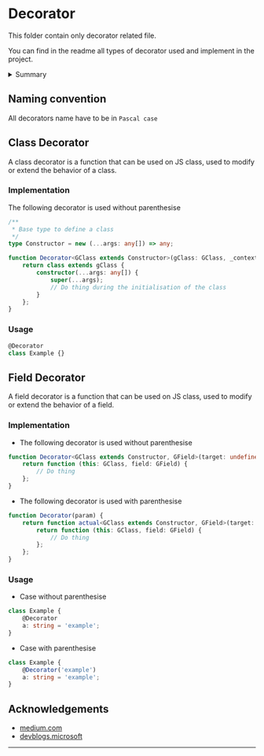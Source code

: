 # Decorator

This folder contain only decorator related file.

You can find in the readme all types of decorator used and implement in the project.

<details>
    <summary>Summary</summary>

-   [Class Decorator](#class-decorator)
    -   [Implementation](#implementation)
    -   [Usage](#usage)
-   [Field Decorator](#field-decorator)
    -   [Implementation](#implementation-1)
    -   [Usage](#usage-1)
-   [Acknowledgements](#acknowledgements)
</details>

## Naming convention

All decorators name have to be in `Pascal case`

## Class Decorator

A class decorator is a function that can be used on JS class, used to modify or extend the behavior of a class.

### Implementation

The following decorator is used without parenthesise

```typescript
/**
 * Base type to define a class
 */
type Constructor = new (...args: any[]) => any;

function Decorator<GClass extends Constructor>(gClass: GClass, _context: ClassDecoratorContext<GClass>): GClass {
    return class extends gClass {
        constructor(...args: any[]) {
            super(...args);
            // Do thing during the initialisation of the class
        }
    };
}
```

### Usage

```typescript
@Decorator
class Example {}
```

## Field Decorator

A field decorator is a function that can be used on JS class, used to modify or extend the behavior of a field.

### Implementation

-   The following decorator is used without parenthesise

```typescript
function Decorator<GClass extends Constructor, GField>(target: undefined, _context: ClassFieldDecoratorContext<GClass, GField>) {
    return function (this: GClass, field: GField) {
        // Do thing
    };
}
```

-   The following decorator is used with parenthesise

```typescript
function Decorator(param) {
    return function actual<GClass extends Constructor, GField>(target: undefined, _context: ClassFieldDecoratorContext<GClass, GField>) {
        return function (this: GClass, field: GField) {
            // Do thing
        };
    };
}
```

### Usage

-   Case without parenthesise

```typescript
class Example {
    @Decorator
    a: string = 'example';
}
```

-   Case with parenthesise

```typescript
class Example {
    @Decorator('example')
    a: string = 'example';
}
```

## Acknowledgements

-   [medium.com](https://medium.com/@islizeqiang/a-quick-guide-to-typescript-5-0-decorators-d06cabe09e8c#:~:text=Decorators%20are%20a%20powerful%20feature,without%20altering%20their%20original%20implementation.)
-   [devblogs.microsoft](https://devblogs.microsoft.com/typescript/announcing-typescript-5-0/#decorators)


---